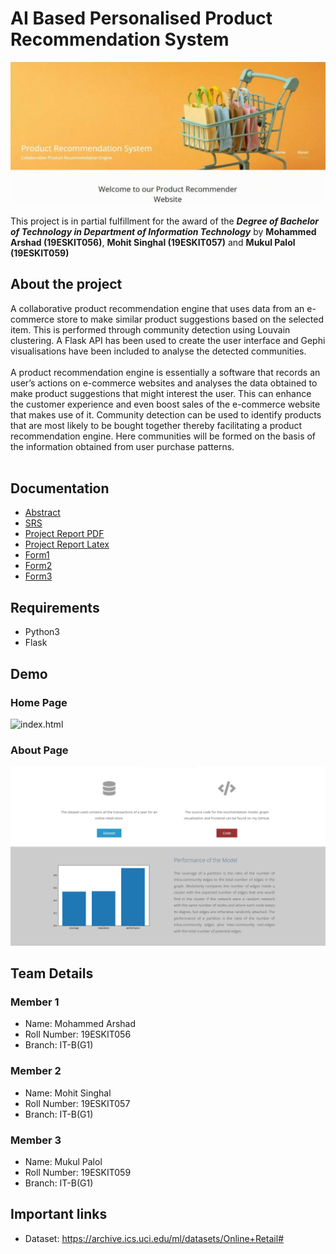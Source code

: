 # AI Based Personalised Product Recommendation System
![HomePage.jpeg](https://github.com/mukulpalol/Product-Recommendation-Engine/blob/main/Project%20Images/HomePage.jpeg)
<br><br>
This project is in partial fulfillment for the award of the ***Degree of Bachelor of Technology in Department of Information Technology*** by **Mohammed Arshad (19ESKIT056)**, **Mohit Singhal (19ESKIT057)** and **Mukul Palol (19ESKIT059)**
## About the project
A collaborative product recommendation engine that uses data from an e-commerce store to make similar product suggestions based on the selected item. This is performed through community detection using Louvain clustering. A Flask API has been used to create the user interface and Gephi visualisations have been included to analyse the detected communities.
<br>
<br>
A product recommendation engine is essentially a software that records an user’s actions on e-commerce websites and analyses the data obtained to make 
product suggestions that might interest the user. This can enhance the customer experience and even boost sales of the e-commerce website that makes use of it. 
Community detection can be used to identify products that are most likely to be bought together thereby facilitating a product recommendation engine. 
Here communities will be formed on the basis of the information obtained from user purchase patterns.
<br> <br>

## Documentation
- [Abstract](https://github.com/mukulpalol/Product-Recommendation-Engine/blob/main/Documentation/Abstract%20-%20Recommendation%20System.pdf)
- [SRS](https://github.com/mukulpalol/Product-Recommendation-Engine/blob/main/Documentation/SRS%20-%20Recommendation%20System.pdf)
- [Project Report PDF](https://github.com/mukulpalol/Product-Recommendation-Engine/blob/main/Documentation/Project%20Report%20-%20Recommendation%20System.pdf)
- [Project Report Latex](https://github.com/mukulpalol/Product-Recommendation-Engine/blob/main/Documentation/Project%20Report%20Recommendation%20System.zip)
- [Form1](https://github.com/mukulpalol/Product-Recommendation-Engine/blob/main/Documentation/Form%201.pdf)
- [Form2](https://github.com/mukulpalol/Product-Recommendation-Engine/blob/main/Documentation/Form%202.pdf)
- [Form3](https://github.com/mukulpalol/Product-Recommendation-Engine/blob/main/Documentation/Form%203.pdf)

## Requirements
- Python3
- Flask

## Demo
### Home Page
![index.html](https://github.com/mukulpalol/Product-Recommendation-Engine/blob/main/Project%20Images/index.gif)
### About Page
![about.html](https://github.com/mukulpalol/Product-Recommendation-Engine/blob/main/Project%20Images/about.png)

## Team Details
### Member 1
- Name: Mohammed Arshad
- Roll Number: 19ESKIT056
- Branch: IT-B(G1)


### Member 2
- Name: Mohit Singhal
- Roll Number: 19ESKIT057
- Branch: IT-B(G1)


### Member 3
- Name: Mukul Palol
- Roll Number: 19ESKIT059
- Branch: IT-B(G1)

## Important links
- Dataset: https://archive.ics.uci.edu/ml/datasets/Online+Retail#
